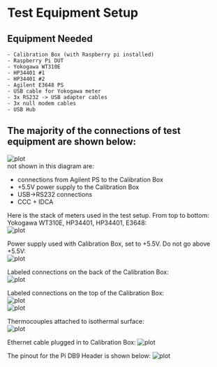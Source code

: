 

# Test Equipment Setup


## Equipment Needed
    - Calibration Box (with Raspberry pi installed)
    - Raspberry Pi DUT
    - Yokogawa WT310E
    - HP34401 #1
    - HP34401 #2
    - Agilent E3648 PS
    - USB cable for Yokogawa meter
    - 3x RS232 -> USB adapter cables
    - 3x null modem cables
    - USB Hub


## The majority of the connections of test equipment are shown below:   

![plot](./equipment/pi_box.png)    
not shown in this diagram are:    
  - connections from Agilent PS to the Calibration Box   
  - +5.5V power supply to the Calibration Box    
  - USB->RS232 connections   
  - CCC + IDCA   

Here is the stack of meters used in the test setup. From top to bottom: Yokogawa WT310E, HP34401, HP34401, E3648:    
![plot](./equipment/meters.JPG)    

Power supply used with Calibration Box, set to +5.5V. Do not go above +5.5V:    
![plot](./equipment/cal_PS.JPG)    

Labeled connections on the back of the Calibration Box:    
![plot](./equipment/back_cal_box_labeled.JPG)    

Labeled connections on the top of the Calibration Box:    
![plot](./equipment/relay_box_top.JPG)    
![plot](./equipment/top2.JPG)    

Thermocouples attached to isothermal surface:    
![plot](./equipment/isothermal.JPG)    

Ethernet cable plugged in to Calibration Box:
![plot](./equipment/cal_eth.JPG)  

The pinout for the Pi DB9 Header is shown below:
![plot](./equipment/pinout.png)    
